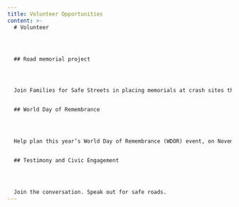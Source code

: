 ```yaml
---
title: Volunteer Opportunities
content: >-
  # Volunteer




  ## Road memorial project




  Join Families for Safe Streets in placing memorials at crash sites throughout Portland to honors victims and draws attention to Portland’s wide-spread road safety crisis.


  ## World Day of Remembrance




  Help plan this year’s World Day of Remembrance (WDOR) event, on November 16, 2025, along with other street safety organizations, elected officials, and local leaders. The World Day of Remembrance acknowledges the widespread suffering inflicted on the victims’ families and communities. The World Day of Remembrance offers an opportunity to demonstrate the enormous scale and impact of road violence and call for coordinated action to stop the carnage.


  ## Testimony and Civic Engagement




  Join the conversation. Speak out for safe roads.
---
```

